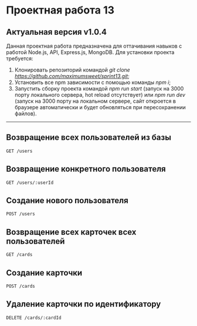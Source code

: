 # Проектная работа 13 
## Актуальная версия v1.0.4
Данная проектная работа предназначена для оттачивания навыков с работой Node.js, API, Express.js, MongoDB.
Для установки проекта требуется:

1. Клонировать репозиторий командой *git clone https://github.com/maximumsweet/sprint13.git*;
2. Установить все npm зависимости с помощью команды *npm i*;
3. Запустить сборку проекта командой *npm run start* (запуск на 3000 порту локального сервера, hot reload отсутствует) или *npm run dev* (запуск на 3000 порту на локальном сервере, сайт откроется в браузере автоматически и будет обновляться при пересохранении файлов).
----

**Возвращение всех пользователей из базы**
----
  `GET /users`


**Возвращение конкретного пользователя**
----
  `GET /users/:userId`


**Создание нового пользователя**
----
  `POST /users`


**Возвращение всех карточек всех пользователей**
----
  `GET /cards`


**Создание карточки**
----
  `POST /cards`


**Удаление карточки по идентификатору**
----
  `DELETE /cards/:cardId`
